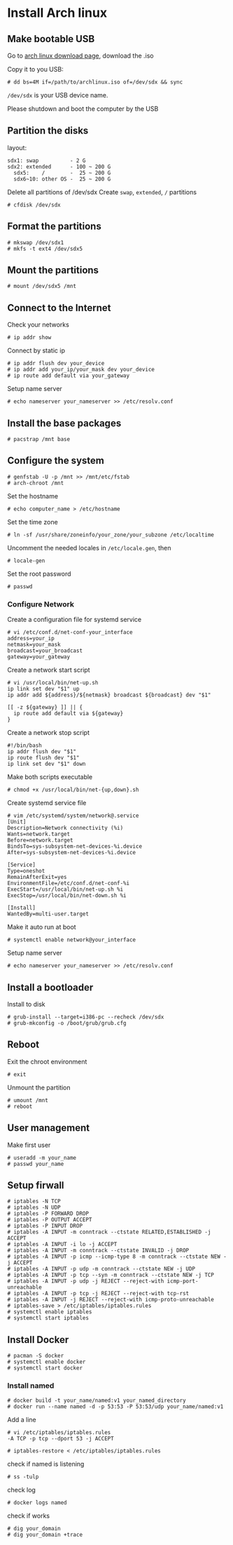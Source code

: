 # Install Arch linux

## Make bootable USB

Go to [arch linux download page](https://www.archlinux.org/download/), download the .iso

Copy it to you USB:

    # dd bs=4M if=/path/to/archlinux.iso of=/dev/sdx && sync

`/dev/sdx` is your USB device name.

Please shutdown and boot the computer by the USB

## Partition the disks

layout:

    sdx1: swap          - 2 G
    sdx2: extended      - 100 ~ 200 G
      sdx5:    /        -  25 ~ 200 G
      sdx6~10: other OS -  25 ~ 200 G

Delete all partitions of /dev/sdx
Create `swap`, `extended`, `/` partitions

    # cfdisk /dev/sdx

## Format the partitions

    # mkswap /dev/sdx1
    # mkfs -t ext4 /dev/sdx5

## Mount the partitions

    # mount /dev/sdx5 /mnt

## Connect to the Internet

Check your networks

    # ip addr show

Connect by static ip

    # ip addr flush dev your_device
    # ip addr add your_ip/your_mask dev your_device
    # ip route add default via your_gateway

Setup name server

    # echo nameserver your_nameserver >> /etc/resolv.conf


## Install the base packages

    # pacstrap /mnt base

## Configure the system

    # genfstab -U -p /mnt >> /mnt/etc/fstab
    # arch-chroot /mnt

Set the hostname

    # echo computer_name > /etc/hostname

Set the time zone

    # ln -sf /usr/share/zoneinfo/your_zone/your_subzone /etc/localtime

Uncomment the needed locales in `/etc/locale.gen`, then

    # locale-gen

Set the root password

    # passwd

### Configure Network

Create a configuration file for systemd service

    # vi /etc/conf.d/net-conf-your_interface
    address=your_ip
    netmask=your_mask
    broadcast=your_broadcast
    gateway=your_gateway

Create a network start script

    # vi /usr/local/bin/net-up.sh
    ip link set dev "$1" up
    ip addr add ${address}/${netmask} broadcast ${broadcast} dev "$1"

    [[ -z ${gateway} ]] || { 
      ip route add default via ${gateway}
    }

Create a network stop script

    #!/bin/bash
    ip addr flush dev "$1"
    ip route flush dev "$1"
    ip link set dev "$1" down

Make both scripts executable

    # chmod +x /usr/local/bin/net-{up,down}.sh

Create systemd service file

    # vim /etc/systemd/system/network@.service
    [Unit]
    Description=Network connectivity (%i)
    Wants=network.target
    Before=network.target
    BindsTo=sys-subsystem-net-devices-%i.device
    After=sys-subsystem-net-devices-%i.device
    
    [Service]
    Type=oneshot
    RemainAfterExit=yes
    EnvironmentFile=/etc/conf.d/net-conf-%i
    ExecStart=/usr/local/bin/net-up.sh %i
    ExecStop=/usr/local/bin/net-down.sh %i
    
    [Install]
    WantedBy=multi-user.target

Make it auto run at boot

    # systemctl enable network@your_interface

Setup name server

    # echo nameserver your_nameserver >> /etc/resolv.conf

## Install a bootloader

Install to disk

    # grub-install --target=i386-pc --recheck /dev/sdx
    # grub-mkconfig -o /boot/grub/grub.cfg

## Reboot

Exit the chroot environment

    # exit

Unmount the partition

    # umount /mnt
    # reboot

## User management

Make first user

    # useradd -m your_name
    # passwd your_name

## Setup firwall

    # iptables -N TCP
    # iptables -N UDP
    # iptables -P FORWARD DROP
    # iptables -P OUTPUT ACCEPT
    # iptables -P INPUT DROP
    # iptables -A INPUT -m conntrack --ctstate RELATED,ESTABLISHED -j ACCEPT
    # iptables -A INPUT -i lo -j ACCEPT
    # iptables -A INPUT -m conntrack --ctstate INVALID -j DROP
    # iptables -A INPUT -p icmp --icmp-type 8 -m conntrack --ctstate NEW -j ACCEPT
    # iptables -A INPUT -p udp -m conntrack --ctstate NEW -j UDP
    # iptables -A INPUT -p tcp --syn -m conntrack --ctstate NEW -j TCP
    # iptables -A INPUT -p udp -j REJECT --reject-with icmp-port-unreachable
    # iptables -A INPUT -p tcp -j REJECT --reject-with tcp-rst
    # iptables -A INPUT -j REJECT --reject-with icmp-proto-unreachable
    # iptables-save > /etc/iptables/iptables.rules
    # systemctl enable iptables
    # systemctl start iptables

## Install Docker

    # pacman -S docker
    # systemctl enable docker
    # systemctl start docker

### Install named

    # docker build -t your_name/named:v1 your_named_directory
    # docker run --name named -d -p 53:53 -P 53:53/udp your_name/named:v1

Add a line

    # vi /etc/iptables/iptables.rules
    -A TCP -p tcp --dport 53 -j ACCEPT

    # iptables-restore < /etc/iptables/iptables.rules

check if named is listening

    # ss -tulp

check log

    # docker logs named

check if works

    # dig your_domain
    # dig your_domain +trace
